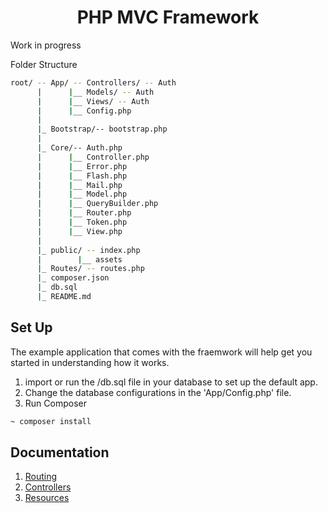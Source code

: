 <h1 align="center">PHP MVC Framework</h1>
Work in progress

Folder Structure
```bash
root/ -- App/ -- Controllers/ -- Auth
      |      |__ Models/ -- Auth
      |      |__ Views/ -- Auth
      |      |__ Config.php
      |
      |_ Bootstrap/-- bootstrap.php
      |
      |_ Core/-- Auth.php
      |      |__ Controller.php
      |      |__ Error.php
      |      |__ Flash.php
      |      |__ Mail.php
      |      |__ Model.php
      |      |__ QueryBuilder.php
      |      |__ Router.php
      |      |__ Token.php
      |      |__ View.php
      |
      |_ public/ -- index.php
      |        |__ assets
      |_ Routes/ -- routes.php
      |_ composer.json
      |_ db.sql
      |_ README.md
```

## Set Up
The example application that comes with the fraemwork will help get you started in understanding how it works.

1. import or run the /db.sql file in your database to set up the default app.
2. Change the database configurations in the 'App/Config.php' file.
3. Run Composer 
```bash
~ composer install
```

## Documentation
1. [Routing](https://github.com/lvstross/mvc-framework/tree/master/Routes)
2. [Controllers](https://github.com/lvstross/mvc-framework/tree/master/App/Controllers)
3. [Resources](https://github.com/lvstross/mvc-framework/tree/master/Resources)